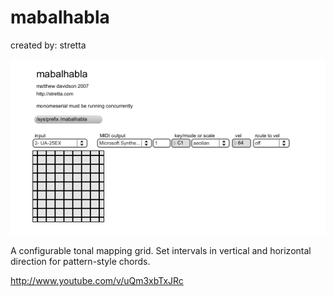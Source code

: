 # mabalhabla

created by: stretta

![](app-mabalhabla.png)


A configurable tonal mapping grid. Set intervals in vertical and horizontal direction for pattern-style chords.

http://www.youtube.com/v/uQm3xbTxJRc